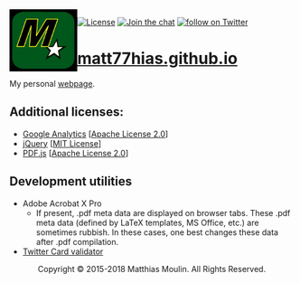 <img align="left" src="res/Picture.jpg" width="120px"/>

[![License][s1]][li] [![Join the chat][s2]][gi]
<a href="https://twitter.com/intent/follow?screen_name=matt77hias"><img src="https://img.shields.io/twitter/follow/matt77hias.svg?style=social" alt="follow on Twitter"></a>

[s1]: https://img.shields.io/badge/licence-No%20Licence-blue.svg
[s2]: https://badges.gitter.im/matt77hias/Lobby.svg

[li]: https://raw.githubusercontent.com/matt77hias/matt77hias.github.io/master/LICENSE.txt
[gi]: https://gitter.im/matt77hias/Lobby

# [matt77hias.github.io](https://matt77hias.github.io)
My personal [webpage](https://matt77hias.github.io).

## Additional licenses:
* [Google Analytics](https://github.com/GoogleWebComponents/google-analytics) [[Apache License 2.0](https://github.com/GoogleWebComponents/google-analytics/blob/master/LICENSE)]
* [jQuery](https://github.com/jquery/jquery) [[MIT License](https://github.com/jquery/jquery/blob/master/LICENSE.txt)]
* [PDF.js](https://github.com/mozilla/pdf.js) [[Apache License 2.0](https://github.com/mozilla/pdf.js/blob/master/LICENSE)]

## Development utilities
* Adobe Acrobat X Pro
  * If present, .pdf meta data are displayed on browser tabs. These .pdf meta data (defined by LaTeX templates, MS Office, etc.) are sometimes rubbish. In these cases, one best changes these data after .pdf compilation.
* [Twitter Card validator](https://cards-dev.twitter.com/validator)

<p align="center">Copyright © 2015-2018 Matthias Moulin. All Rights Reserved.</p>
